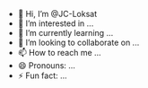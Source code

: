 - 👋 Hi, I’m @JC-Loksat
- 👀 I’m interested in ...
- 🌱 I’m currently learning ...
- 💞️ I’m looking to collaborate on ...
- 📫 How to reach me ...
- 😄 Pronouns: ...
- ⚡ Fun fact: ...

<!---
JC-Loksat/JC-Loksat is a ✨ special ✨ repository because its `README.md` (this file) appears on your GitHub profile.
You can click the Preview link to take a look at your changes.
--->
